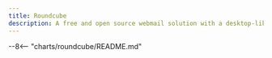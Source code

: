 ```yaml
---
title: Roundcube
description: A free and open source webmail solution with a desktop-like user interface
---
```


--8<-- "charts/roundcube/README.md"